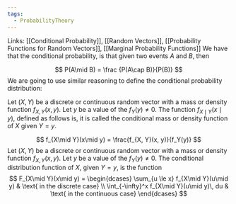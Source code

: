```yaml
---
tags:
  - ProbabilityTheory
---
```

Links: [[Conditional Probability]], [[Random Vectors]], [[Probability Functions for Random Vectors]], [[Marginal Probability Functions]]
We have that the conditional probability, is that given two events $A$ and $B$, then 

$$
P(A\mid B) = \frac {P(A\cap B)}{P(B)}
$$
We are going to use similar reasoning to define the conditional probability distribution:

Let $(X, Y)$ be a discrete or continuous random vector with a mass or density function $f_{X, Y}(x, y)$. Let $y$ be a value of the $f_Y(y) \ne 0$. The function $f_{X\mid Y}(x\mid y)$, defined as follows is, it is called the conditional mass or density function of $X$ given $Y= y$.

$$
f_{X\mid Y}(x\mid y) = \frac{f_{X, Y}(x, y)}{f_Y(y)}
$$
Let $(X, Y)$ be a discrete or continuous random vector with a mass or density function $f_{X, Y}(x, y)$. Let $y$ be a value of the $f_Y(y) \ne 0$. The conditional distribution function of $X$, given $Y=y$, is the function 
$$
F_{X\mid Y}(x\mid y) = 
\begin{dcases}
\sum_{u \le x} f_{X\mid Y}(u\mid y) & \text{ in the discrete case} \\
\int_{-\infty}^x f_{X\mid Y}(u\mid y)\, du & \text{ in the continuous case}
\end{dcases}
$$